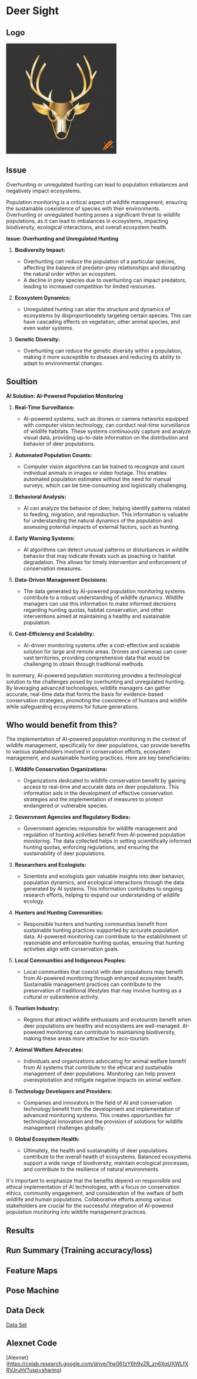 # Deer Sight
## Logo
<img src="craiyon_154555_A_deer_abstrakt_logo_vector_gold_and_black.png" width=300px height=300px>

## Issue
Overhunting or unregulated hunting can lead to population imbalances and negatively impact ecosystems.

Population monitoring is a critical aspect of wildlife management, ensuring the sustainable coexistence of species with their environments. Overhunting or unregulated hunting poses a significant threat to wildlife populations, as it can lead to imbalances in ecosystems, impacting biodiversity, ecological interactions, and overall ecosystem health.

**Issue: Overhunting and Unregulated Hunting**

1. **Biodiversity Impact:**
   - Overhunting can reduce the population of a particular species, affecting the balance of predator-prey relationships and disrupting the natural order within an ecosystem.
   - A decline in prey species due to overhunting can impact predators, leading to increased competition for limited resources.

2. **Ecosystem Dynamics:**
   - Unregulated hunting can alter the structure and dynamics of ecosystems by disproportionately targeting certain species. This can have cascading effects on vegetation, other animal species, and even water systems.

3. **Genetic Diversity:**
   - Overhunting can reduce the genetic diversity within a population, making it more susceptible to diseases and reducing its ability to adapt to environmental changes.


## Soultion

**AI Solution: AI-Powered Population Monitoring**

1. **Real-Time Surveillance:**
   - AI-powered systems, such as drones or camera networks equipped with computer vision technology, can conduct real-time surveillance of wildlife habitats. These systems continuously capture and analyze visual data, providing up-to-date information on the distribution and behavior of deer populations.

2. **Automated Population Counts:**
   - Computer vision algorithms can be trained to recognize and count individual animals in images or video footage. This enables automated population estimates without the need for manual surveys, which can be time-consuming and logistically challenging.

3. **Behavioral Analysis:**
   - AI can analyze the behavior of deer, helping identify patterns related to feeding, migration, and reproduction. This information is valuable for understanding the natural dynamics of the population and assessing potential impacts of external factors, such as hunting.

4. **Early Warning Systems:**
   - AI algorithms can detect unusual patterns or disturbances in wildlife behavior that may indicate threats such as poaching or habitat degradation. This allows for timely intervention and enforcement of conservation measures.

5. **Data-Driven Management Decisions:**
   - The data generated by AI-powered population monitoring systems contribute to a robust understanding of wildlife dynamics. Wildlife managers can use this information to make informed decisions regarding hunting quotas, habitat conservation, and other interventions aimed at maintaining a healthy and sustainable population.

6. **Cost-Efficiency and Scalability:**
   - AI-driven monitoring systems offer a cost-effective and scalable solution for large and remote areas. Drones and cameras can cover vast territories, providing comprehensive data that would be challenging to obtain through traditional methods.

In summary, AI-powered population monitoring provides a technological solution to the challenges posed by overhunting and unregulated hunting. By leveraging advanced technologies, wildlife managers can gather accurate, real-time data that forms the basis for evidence-based conservation strategies, promoting the coexistence of humans and wildlife while safeguarding ecosystems for future generations.

## Who would benefit from this?

The implementation of AI-powered population monitoring in the context of wildlife management, specifically for deer populations, can provide benefits to various stakeholders involved in conservation efforts, ecosystem management, and sustainable hunting practices. Here are key beneficiaries:

1. **Wildlife Conservation Organizations:**
   - Organizations dedicated to wildlife conservation benefit by gaining access to real-time and accurate data on deer populations. This information aids in the development of effective conservation strategies and the implementation of measures to protect endangered or vulnerable species.

2. **Government Agencies and Regulatory Bodies:**
   - Government agencies responsible for wildlife management and regulation of hunting activities benefit from AI-powered population monitoring. The data collected helps in setting scientifically informed hunting quotas, enforcing regulations, and ensuring the sustainability of deer populations.

3. **Researchers and Ecologists:**
   - Scientists and ecologists gain valuable insights into deer behavior, population dynamics, and ecological interactions through the data generated by AI systems. This information contributes to ongoing research efforts, helping to expand our understanding of wildlife ecology.

4. **Hunters and Hunting Communities:**
   - Responsible hunters and hunting communities benefit from sustainable hunting practices supported by accurate population data. AI-powered monitoring can contribute to the establishment of reasonable and enforceable hunting quotas, ensuring that hunting activities align with conservation goals.

5. **Local Communities and Indigenous Peoples:**
   - Local communities that coexist with deer populations may benefit from AI-powered monitoring through enhanced ecosystem health. Sustainable management practices can contribute to the preservation of traditional lifestyles that may involve hunting as a cultural or subsistence activity.

6. **Tourism Industry:**
   - Regions that attract wildlife enthusiasts and ecotourists benefit when deer populations are healthy and ecosystems are well-managed. AI-powered monitoring can contribute to maintaining biodiversity, making these areas more attractive for eco-tourism.

7. **Animal Welfare Advocates:**
   - Individuals and organizations advocating for animal welfare benefit from AI systems that contribute to the ethical and sustainable management of deer populations. Monitoring can help prevent overexploitation and mitigate negative impacts on animal welfare.

8. **Technology Developers and Providers:**
   - Companies and innovators in the field of AI and conservation technology benefit from the development and implementation of advanced monitoring systems. This creates opportunities for technological innovation and the provision of solutions for wildlife management challenges globally.

9. **Global Ecosystem Health:**
   - Ultimately, the health and sustainability of deer populations contribute to the overall health of ecosystems. Balanced ecosystems support a wide range of biodiversity, maintain ecological processes, and contribute to the resilience of natural environments.

It's important to emphasize that the benefits depend on responsible and ethical implementation of AI technologies, with a focus on conservation ethics, community engagement, and consideration of the welfare of both wildlife and human populations. Collaborative efforts among various stakeholders are crucial for the successful integration of AI-powered population monitoring into wildlife management practices.


## Results

## Run Summary (Training accuracy/loss)

## Feature Maps

## Pose Machine

## Data Deck
[Data Set](https://docs.google.com/presentation/d/1B1Haahqh5MBBZjjTAZ36SaNoPWzI_aaLMzs11wI5utI/edit#slide=id.g1e5fe554c84_0_138)

## Alexnet Code
[Alexnet}(https://colab.research.google.com/drive/1tw061zY6h9vZR_zn6XqUXWLfXRVJruhV?usp=sharing)





